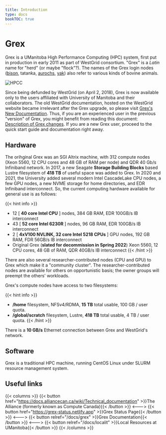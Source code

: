 ```yaml
---
title: Introduction
type: docs
bookTOC: true
---
```


# Grex

Grex is a UManitoba High Performance Computing (HPC) system, first put in production in early 2011 as part of WestGrid consortium. "Grex" is a _Latin_ name for "herd" (or maybe "flock"?). The names of the Grex login nodes ([bison](https://en.wikipedia.org/wiki/Bison "Bison"), tatanka, [aurochs](https://en.wikipedia.org/wiki/Aurochs "Aurochs"), [yak](https://en.wikipedia.org/wiki/Yak "Yak")) also refer to various kinds of bovine animals.

![HPCC](grex-room-2020.png)

Since being defunded by WestGrid (on April 2, 2018), Grex is now available only to the users affiliated with University of Manitoba and their collaborators. The old WestGrid documentation, hosted on the WestGrid website became irrelevant after the Grex upgrade, so please visit [Grex's New Documentation](./docs/grex). Thus, if you are an experienced user in the previous "version" of Grex, you might benefit from reading this document: [Description of Grex changes](./docs/longread/). If you are a new Grex user, proceed to the quick start guide and documentation right away.

## Hardware 

The orihginal Grex was an SGI Altrix machine, with 312 compute nodes (Xeon 5560, 12 CPU cores and 48 GB of RAM per node) and QDR 40 Gb/s Infiniband network. In 2017, a new Seagate **Storage Building Blocks** based Lustre filesystem of **418 TB** of useful space was added to Grex. In 2020 and 2021, the University added several modern Intel CascadeLake CPU nodes, a few GPU nodes, a new NVME storage for home directories, and EDR Infiniband interconnect. So, the current computing hardware available for general use is as follows:

{{< hint info >}}
- 12 [ __40 core Intel CPU__ ] nodes, 384 GB RAM, EDR 100GB/s IB interconnect
- 43 [ __52 core Intel 6230R__ ] nodes, 96 GB RAM, EDR 100GB/s IB interconnect
- 2 [ __4xV100 NVLINK, 32 core Intel 5218 CPUs__ ] GPU nodes, 192 GB RAM, FDR 56GB/s IB interconnect
- Original Grex (**slated for decommission in Spring 2022**) Xeon 5560, 12 CPU cores, 48 GB of RAM, QDR 40GB/s IB interconnect
{{< /hint >}}

There are also  several researcher-contributed nodes (CPU and GPU) to Grex which make it a "community cluster". The researcher-contributed nodes are available for others on opportunistic basis; the owner groups will preempt the others' workloads.

Grex's compute nodes have access to two filesystems: 

{{< hint info >}}
- __/home__ filesystem, NFSv4/RDMA, **15 TB** total usable, 100 GB / user quota.
- __/global/scratch__ filesystem, Lustre, **418 TB** total usable, 4 TB / user quota.
{{< /hint >}}

There is a **10 GB/s** Ethernet connection between Grex and WestGrid's network.

## Software

Grex is a traditional HPC machine, running CentOS Linux under SLURM resource management system.

## Useful links

{{< columns >}}
{{< button href="https://docs.alliancecan.ca/wiki/Technical_documentation" >}}The Alliance (formerly known as Compute Canada){{< /button >}}
<--->
{{< button href="https://grex-status.netlify.app" >}}Grex Status Page{{< /button >}}
<--->
{{< button relref="/docs/grex"  >}}Grex Documentation{{< /button >}}
<--->
{{< button relref="/docs/localit"  >}}Local Resources at UManitoba{{< /button >}}
{{< /columns >}}
